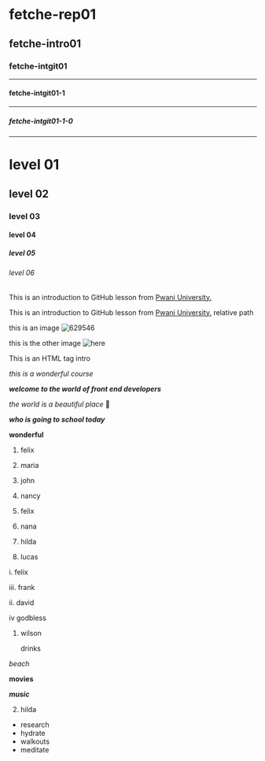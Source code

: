 # fetche-rep01
## fetche-intro01
### fetche-intgit01
___
#### fetche-intgit01-1
---
##### fetche-intgit01-1-0
___

<h1> level 01 </h1>
<h2> level 02 </h1>
<h3> level 03 </h1>
<h4> level 04 </h1>
<h5> level 05 </h1>
<h6> level 06 </h1>


This is an introduction to GitHub lesson from [Pwani University.](https://soma.pu.ac.ke/ "this is a hover description of the link")

This is an introduction to GitHub lesson from [Pwani University.](www.soma.pu.ac.ke/ "this is a hover description of the link") relative path

this is an image ![629546](https://user-images.githubusercontent.com/66369989/139224078-4030c496-d30d-44b4-8ce6-a00a1834987c.jpg)

this is the other image ![here](https://www2.helsinki.fi/sites/default/files/thumbnails/image/pwani.jpg)


<p> This is an HTML tag intro </p>

*this is a wonderful course*

***welcome to the world of front end developers***

_the world is a beautiful place_ :wave:

___who is going to school today___

**wonderful**

1. felix
2. maria
3. john
4. nancy

1. felix
4. nana
2. hilda
5. lucas

i. felix

iii. frank

ii. david

iv godbless

1. wilson

<ul>drinks</ul>

*beach*

**movies**

***music***

2. hilda

- research
- hydrate
- walkouts
- meditate

